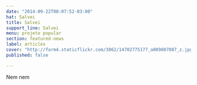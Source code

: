 ```yaml
---
date: "2014-09-22T08:07:52-03:00"
hat: Salvei
title: Salvei
support_line: Salvei
menu: projeto popular
section: featured-news
label: articles
cover: "http://farm4.staticflickr.com/3862/14702775177_a009807087_z.jpg"
published: false

---
```

<p>Nem nem</p>
